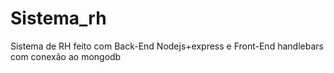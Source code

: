 # Sistema_rh
Sistema de RH feito com Back-End Nodejs+express e Front-End handlebars com conexão ao mongodb
